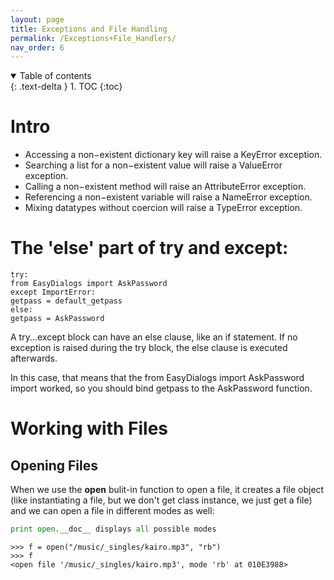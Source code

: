 ```yaml
---
layout: page
title: Exceptions and File Handling
permalink: /Exceptions+File_Handlers/
nav_order: 6
---
```


<details open markdown="block">
  <summary>
    Table of contents
  </summary>
  {: .text-delta }
1. TOC
{:toc}
</details>

# Intro

- Accessing a non−existent dictionary key will raise a KeyError exception.
- Searching a list for a non−existent value will raise a ValueError exception.
- Calling a non−existent method will raise an AttributeError exception.
- Referencing a non−existent variable will raise a NameError exception.
- Mixing datatypes without coercion will raise a TypeError exception.

# The 'else' part of try and except:

```
try:
from EasyDialogs import AskPassword
except ImportError:
getpass = default_getpass
else:
getpass = AskPassword
```

A try...except block can have an else clause, like an if statement. If no exception is raised during the try block, the else clause is executed afterwards. 

In this case, that means that the from EasyDialogs import AskPassword import worked, so you should bind getpass to the AskPassword function.

# Working with Files

## Opening Files

When we use the __open__ bulit-in function to open a file, it creates a file object (like instantiating a file, but we don't get class instance, we just get a file) and we can open a file in different modes as well:

```Python
print open.__doc__ displays all possible modes
```


```
>>> f = open("/music/_singles/kairo.mp3", "rb")
>>> f
<open file '/music/_singles/kairo.mp3', mode 'rb' at 010E3988>
```

